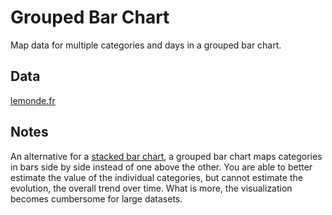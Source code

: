 # Grouped Bar Chart

Map data for multiple categories and days in a grouped bar chart.

## Data

[lemonde.fr](https://www.lemonde.fr/les-decodeurs/article/2022/11/30/coupe-du-monde-2022-quel-est-le-destin-des-premiers-de-chaque-poule-pour-la-suite-de-la-competition_6152373_4355770.html)

## Notes

An alternative for a [stacked bar chart](), a grouped bar chart maps categories in bars side by side instead of one above the other. You are able to better estimate the value of the individual categories, but cannot estimate the evolution, the overall trend over time. What is more, the visualization becomes cumbersome for large datasets.
